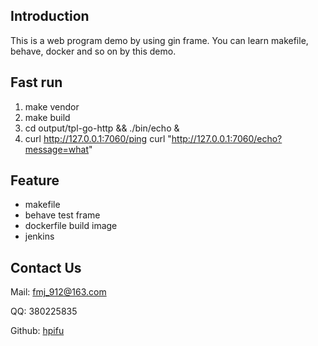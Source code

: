 ## Introduction

This is a web program demo by using gin frame. You can learn makefile, behave, docker and so on by this demo.


## Fast run
1. make vendor 
2. make build
3. cd output/tpl-go-http && ./bin/echo &
4. curl http://127.0.0.1:7060/ping
   curl "http://127.0.0.1:7060/echo?message=what"

## Feature

* makefile
* behave test frame
* dockerfile build image
* jenkins

## Contact Us

Mail: fmj_912@163.com

QQ: 380225835

Github: [hpifu](https://github.com/hpifu)